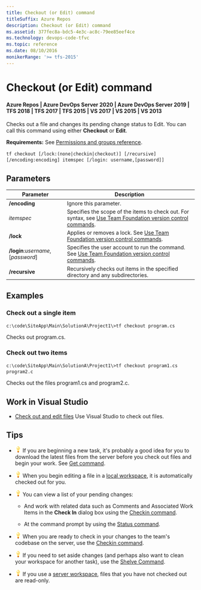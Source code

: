 ```yaml
---
title: Checkout (or Edit) command
titleSuffix: Azure Repos
description: Checkout (or Edit) command
ms.assetid: 377fec8a-bdc5-4e3c-ac8c-79ee85eef4ce
ms.technology: devops-code-tfvc
ms.topic: reference
ms.date: 08/10/2016
monikerRange: '>= tfs-2015'
---
```



# Checkout (or Edit) command

#### Azure Repos | Azure DevOps Server 2020 | Azure DevOps Server 2019 | TFS 2018 | TFS 2017 | TFS 2015 | VS 2017 | VS 2015 | VS 2013

Checks out a file and changes its pending change status to Edit. You can call this command using either **Checkout** or **Edit**.

**Requirements:** See [Permissions and groups reference](../../organizations/security/permissions.md).

```
tf checkout [/lock:(none|checkin|checkout)] [/recursive] [/encoding:encoding] itemspec [/login: username,[password]]
```

## Parameters

|**Parameter**|**Description**|
|---|---|
|**/encoding**|Ignore this parameter.|
|*itemspec*|Specifies the scope of the items to check out. For syntax, see [Use Team Foundation version control commands](use-team-foundation-version-control-commands.md).|
|**/lock**|Applies or removes a lock. See [Use Team Foundation version control commands](use-team-foundation-version-control-commands.md#itemspec).|
|**/login**:*username*,[*password*]|Specifies the user account to run the command. See [Use Team Foundation version control commands](use-team-foundation-version-control-commands.md).|
|**/recursive**|Recursively checks out items in the specified directory and any subdirectories.|

## Examples

### Check out a single item

```
c:\code\SiteApp\Main\SolutionA\Project1\>tf checkout program.cs
```

Checks out program.cs.

### Check out two items

```
c:\code\SiteApp\Main\SolutionA\Project1\>tf checkout program1.cs program2.c
```

Checks out the files program1.cs and program2.c.

## Work in Visual Studio

-    [Check out and edit files](check-out-edit-files.md)  Use Visual Studio to check out files.

## Tips

-   ![Tip](media/checkout-or-edit-command/IC572374.png) If you are beginning a new task, it's probably a good idea for you to download the latest files from the server before you check out files and begin your work. See [Get command](get-command.md).

-   ![Tip](media/checkout-or-edit-command/IC572374.png) When you begin editing a file in a [local workspace](decide-between-using-local-server-workspace.md), it is automatically checked out for you.

-   ![Tip](media/checkout-or-edit-command/IC572374.png) You can view a list of your pending changes:

    -   And work with related data such as Comments and Associated Work Items in the **Check In** dialog box using the [Checkin command](checkin-command.md).

    -   At the command prompt by using the [Status command](status-command.md).

-   ![Tip](media/checkout-or-edit-command/IC572374.png) When you are ready to check in your changes to the team's codebase on the server, use the [Checkin command](checkin-command.md).

-   ![Tip](media/checkout-or-edit-command/IC572374.png) If you need to set aside changes (and perhaps also want to clean your workspace for another task), use the [Shelve Command](shelve-command.md).

-   ![Tip](media/checkout-or-edit-command/IC572374.png) If you use a [server workspace](decide-between-using-local-server-workspace.md), files that you have not checked out are read-only.

